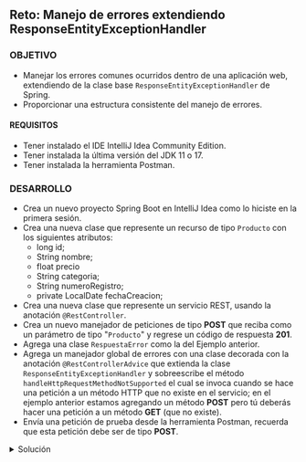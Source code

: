 ## Reto: Manejo de errores extendiendo ResponseEntityExceptionHandler 

### OBJETIVO
- Manejar los errores comunes ocurridos dentro de una aplicación web, extendiendo de la clase base `ResponseEntityExceptionHandler` de Spring.
- Proporcionar una estructura consistente del manejo de errores.

#### REQUISITOS
- Tener instalado el IDE IntelliJ Idea Community Edition.
- Tener instalada la última versión del JDK 11 o 17.
- Tener instalada la herramienta Postman.


### DESARROLLO
- Crea un nuevo proyecto Spring Boot en IntelliJ Idea como lo hiciste en la primera sesión. 
- Crea una nueva clase que represente un recurso de tipo `Producto` con los siguientes atributos: 
    - long id;
    - String nombre;
    - float precio
    - String categoria;
    - String numeroRegistro;
    - private LocalDate fechaCreacion;
- Crea una nueva clase que represente un servicio REST, usando la anotación `@RestController`.
- Crea un nuevo manejador de peticiones de tipo **POST** que reciba como un parámetro de tipo "`Producto`" y regrese un código de respuesta **201**.
- Agrega una clase `RespuestaError` como la del Ejemplo anterior.
- Agrega un manejador global de errores con una clase decorada con la anotación `@RestControllerAdvice` que extienda la clase `ResponseEntityExceptionHandler` y sobreescribe el método `handleHttpRequestMethodNotSupported` el cual se invoca cuando se hace una petición a un método HTTP que no existe en el servicio; en el ejemplo anterior estamos agregando un método **POST** pero tú deberás hacer una petición a un método **GET** (que no existe).
- Envía una petición de prueba desde la herramienta Postman, recuerda que esta petición debe ser de tipo **POST**.


<details>
	<summary>Solución</summary>
   
1. Crea un proyecto Maven usando Spring Initializr desde el IDE IntelliJ Idea.

2. En la ventana que se abre selecciona las siguientes opciones:
- Grupo, artefacto y nombre del proyecto.
- Tipo de proyecto: **Maven Project**.
- Lenguaje: **Java**.
- Forma de empaquetar la aplicación: **jar**.
- Versión de Java: **11**.

3. En la siguiente ventana elige **Spring Web** como dependencia del proyecto.

4. Dale un nombre y una ubicación al proyecto y presiona el botón Finish.

5. En el proyecto que se acaba de crear debes tener el siguiente paquete `org.bedu.java.backend.sesion4.reto2`. Dentro crea dos subpaquetes: `model` y `controllers`.

6. Dentro del paquete `model` crea una nueva clase llamada "`Producto`" con los siguientes atributos:

```java
    private long id;
    private String nombre;
    private float precio;
    private String categoria;
    private String numeroRegistro;
    private LocalDate fechaCreacion;
```

Agrega también los *getter*s y *setter*s de cada atributo.

7. En el paquete `controllers` agrega una clase llamada `ProductoController` y decórala con la anotación `@RestController`, de la siguiente forma:

```java
@RestController
@RequestMapping("/producto")
public class ProductoController {

}
```

8. Agrega un nuevo manejador de peticiones **POST** el cual reciba un identificador como parámetro de petición, de la siguiente forma:

```java
    @PostMapping
    public ResponseEntity<Void> agregaProducto(@RequestBody Producto producto){
        return ResponseEntity.created(URI.create("")).build();
    }
```
9. Dentro del paquete `controllers` crea un nuevo paquete llamado `handlers` y dentro de este un clase llamada `ManejadorGlobalExcepciones` que extienda a la clase `ResponseEntityExceptionHandler`. Decora esta clase con la anotación `@ControllerAdvice`:

```java
    @RestControllerAdvice
    public class ManejadorGlobalExcepciones extends ResponseEntityExceptionHandler {
    
    }
```

10. Dentro de esta clase sobreescribe el método `handleHttpRequestMethodNotSupported` con el siguiente contenido:

```java
    @Override
    protected ResponseEntity<Object> handleHttpRequestMethodNotSupported(HttpRequestMethodNotSupportedException ex, HttpHeaders headers, HttpStatus status, WebRequest request) {

        Map<String, String> errors = new TreeMap<>();

        StringBuilder builder = new StringBuilder();
        builder.append("El método ");
        builder.append(ex.getMethod());
        builder.append(" no está soportado para esta petición. Los métodos soportados son ");

        ex.getSupportedHttpMethods().forEach(t -> builder.append(t + " "));

        errors.put("Error", builder.toString());
        RespuestaError respuestaError = new RespuestaError();
        respuestaError.setErrores(errors);
        respuestaError.setRuta(request.getDescription(false).substring(4));

        return new ResponseEntity<Object>(respuestaError, new HttpHeaders(), HttpStatus.METHOD_NOT_ALLOWED);
    }
```

11. Ejecuta la aplicación y, desde Postman, envía una petición **GET**.

Debes obtener un resultado como el siguiente:

![imagen](img/img_01.png)

</details>
